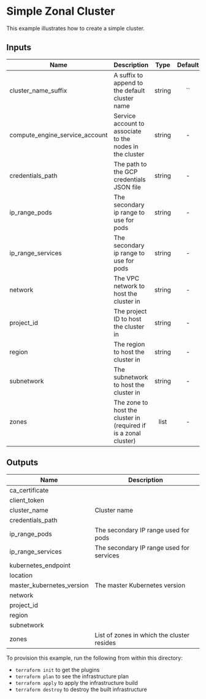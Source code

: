 # Simple Zonal Cluster

This example illustrates how to create a simple cluster.

[^]: (autogen_docs_start)


## Inputs

| Name | Description | Type | Default | Required |
|------|-------------|:----:|:-----:|:-----:|
| cluster_name_suffix | A suffix to append to the default cluster name | string | `` | no |
| compute_engine_service_account | Service account to associate to the nodes in the cluster | string | - | yes |
| credentials_path | The path to the GCP credentials JSON file | string | - | yes |
| ip_range_pods | The secondary ip range to use for pods | string | - | yes |
| ip_range_services | The secondary ip range to use for pods | string | - | yes |
| network | The VPC network to host the cluster in | string | - | yes |
| project_id | The project ID to host the cluster in | string | - | yes |
| region | The region to host the cluster in | string | - | yes |
| subnetwork | The subnetwork to host the cluster in | string | - | yes |
| zones | The zone to host the cluster in (required if is a zonal cluster) | list | - | yes |

## Outputs

| Name | Description |
|------|-------------|
| ca_certificate |  |
| client_token |  |
| cluster_name | Cluster name |
| credentials_path |  |
| ip_range_pods | The secondary IP range used for pods |
| ip_range_services | The secondary IP range used for services |
| kubernetes_endpoint |  |
| location |  |
| master_kubernetes_version | The master Kubernetes version |
| network |  |
| project_id |  |
| region |  |
| subnetwork |  |
| zones | List of zones in which the cluster resides |

[^]: (autogen_docs_end)

To provision this example, run the following from within this directory:
- `terraform init` to get the plugins
- `terraform plan` to see the infrastructure plan
- `terraform apply` to apply the infrastructure build
- `terraform destroy` to destroy the built infrastructure